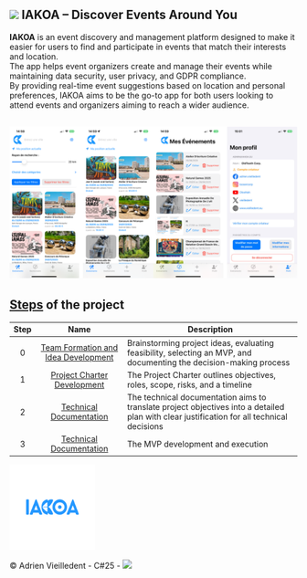 
## <img src="https://i.ibb.co/prz5FVC4/logo-iakoa.png" height='25'/> IAKOA – Discover Events Around You

**IAKOA** is an event discovery and management platform designed to make it easier for users to find and participate in events that match their interests and location.
<br>The app helps event organizers create and manage their events while maintaining data security, user privacy, and GDPR compliance.<br>
By providing real-time event suggestions based on location and personal preferences, IAKOA aims to be the go-to app for both users looking to attend events and organizers aiming to reach a wider audience.

![Design](https://github.com/vlldnt/Portfolio-IAKOA/blob/main/doc/images/finalappdesign.png?raw=true)
---

## [Steps](https://github.com/vlldnt/Portfolio-IAKOA/tree/main/doc) of the project


| Step |                                                                 Name                                                                  | Description                                                                                                         |
| :--: | :-----------------------------------------------------------------------------------------------------------------------------------: | ------------------------------------------------------------------------------------------------------------------- |
|  0   | [Team Formation and Idea Development](https://github.com/vlldnt/Portfolio-IAKOA/blob/main/doc/0-Team_Formation-and_Idea_Development.md) | Brainstorming project ideas, evaluating feasibility, selecting an MVP, and documenting the decision-making process |
|   1    |   [Project Charter Development](https://github.com/vlldnt/Portfolio-IAKOA/blob/main/doc/1-Project_Charter_Development.md) | The Project Charter outlines objectives, roles, scope, risks, and a timeline  |
|   2    |   [Technical Documentation](https://github.com/vlldnt/Portfolio-IAKOA/blob/main/doc/2-Technical_Documentation.md) | The technical documentation aims to translate project objectives into a detailed plan with clear justification for all technical decisions  |    
|   3    |   [Technical Documentation](3-MVP_Development_and_Execution.md) | The MVP development and execution  |   
<img src="https://raw.githubusercontent.com/vlldnt/Portfolio-IAKOA/72ed5c45476e26df252f76b8849d7b2d625054d6/doc/images/iakoa-upper-case.svg" height='150'/>

© Adrien Vieilledent - C#25 - [<img src="https://cdn.prod.website-files.com/6105315644a26f77912a1ada/63eea844ae4e3022154e2878_Holberton-p-800.png" width="100" />](https://www.holbertonschool.fr/)